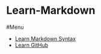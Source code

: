 # Learn-Markdown

#Menu

* [Learn Markdown Syntax](https://github.com/ethanliew/Ethan-Learning/blob/master/Learn%20Github.md)
* [Learn GitHub](https://github.com/ethanliew/Ethan-Learning/blob/master/Learn%20Github.md)

